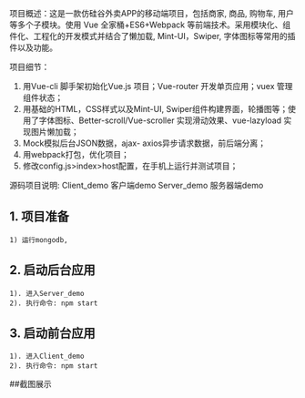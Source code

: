 项目概述：这是一款仿硅谷外卖APP的移动端项目，包括商家, 商品, 购物车, 用户等多个子模块。使用 Vue 全家桶+ES6+Webpack 等前端技术。采用模块化、组件化、工程化的开发模式并结合了懒加载, Mint-UI，Swiper, 字体图标等常用的插件以及功能。

项目细节：
1.	用Vue-cli 脚手架初始化Vue.js 项目；Vue-router 开发单页应用；vuex 管理组件状态；
2.	用基础的HTML，CSS样式以及Mint-UI, Swiper组件构建界面，轮播图等；使用了字体图标、Better-scroll/Vue-scroller 实现滑动效果、vue-lazyload 实现图片懒加载；
3.	Mock模拟后台JSON数据，ajax- axios异步请求数据，前后端分离；
4.	用webpack打包，优化项目；
5.	修改config.js>index>host配置，在手机上运行并测试项目；


源码项目说明:
	Client_demo  客户端demo
	Server_demo  服务器端demo


## 1. 项目准备
	1) 运行mongodb, 
	
## 2. 启动后台应用
	1). 进入Server_demo
	2). 执行命令: npm start

## 3. 启动前台应用
	1). 进入Client_demo
	2). 执行命令: npm start

##截图展示


